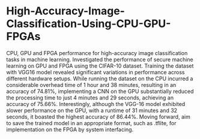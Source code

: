 # High-Accuracy-Image-Classification-Using-CPU-GPU-FPGAs
CPU, GPU and FPGA performance for high-accuracy image classification tasks in machine learning. 
Investigated the performance of secure machine learning on GPU and FPGA using the CIFAR-10 dataset. Training the dataset with VGG16 model revealed significant variations in performance across different hardware setups. While running the dataset on the CPU incurred a considerable overhead time of 1 hour and 38 minutes, resulting in an accuracy of 74.81%, implementing a CNN on the GPU substantially reduced the processing time to just 4 minutes and 29 seconds, achieving an accuracy of 75.66%. Interestingly, although the VGG-16 model exhibited slower performance on the GPU, with a runtime of 31 minutes and 32 seconds, it boasted the highest accuracy of 86.44%. Moving forward, aim to save the trained model in an appropriate format, such as .tflite, for implementation on the FPGA by system interfacing.
